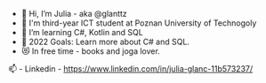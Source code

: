 - 👋 Hi, I’m Julia - aka @glanttz
- 👀 I'm third-year ICT student at Poznan University of Technogoly
- 🌱 I’m learning C#, Kotlin and SQL
- 🥅 2022 Goals: Learn more about C# and SQL.
- 😻 In free time - books and joga lover.

📫 - Linkedin - https://www.linkedin.com/in/julia-glanc-11b573237/ 

<!---
glanttz/glanttz is a ✨ special ✨ repository because its `README.md` (this file) appears on your GitHub profile.
You can click the Preview link to take a look at your changes.
--->
